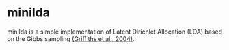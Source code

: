 minilda
=======

minilda is a simple implementation of Latent Dirichlet Allocation
(LDA) based on the Gibbs sampling [(Griffiths et al., 2004)](http://www.pnas.org/content/101/suppl_1/5228.full).
